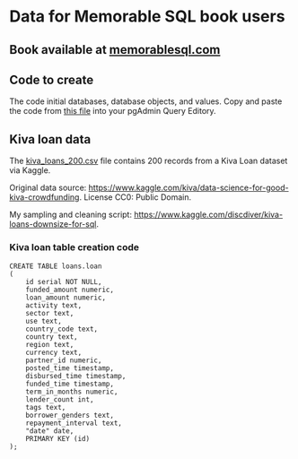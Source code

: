 # Data for Memorable SQL book users
## Book available at [memorablesql.com](https://memorablesql.com)

## Code to create 
The code initial databases, database objects, and values.
Copy and paste the code from [this file](/create.md) into your pgAdmin Query Editory.


## Kiva loan data
The [kiva_loans_200.csv](/kiva_loans_200.csv) file contains 200 records from a Kiva Loan dataset via Kaggle.  

Original data source: https://www.kaggle.com/kiva/data-science-for-good-kiva-crowdfunding.
License CC0: Public Domain. 

My sampling and cleaning script: https://www.kaggle.com/discdiver/kiva-loans-downsize-for-sql.

### Kiva loan table creation code

```
CREATE TABLE loans.loan
(
    id serial NOT NULL,
    funded_amount numeric,
    loan_amount numeric,
    activity text,
    sector text,
    use text,
    country_code text,
    country text,
    region text,
    currency text,
    partner_id numeric,
    posted_time timestamp,
    disbursed_time timestamp,
    funded_time timestamp,
    term_in_months numeric, 
    lender_count int,
    tags text,
    borrower_genders text,
    repayment_interval text,
    "date" date,
    PRIMARY KEY (id)
);

```
